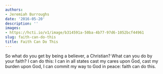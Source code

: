 ```yaml
---
authors:
- Jeremiah Burroughs
date: '2016-05-20'
description: ''
images:
- https://hcti.io/v1/image/b314591a-50ba-4b77-97d6-1052bcf44961
slug: faith-can-do-this
title: Faith Can Do This
---
```


So what do you get by being a believer, a Christian? What can you do by your faith? I can do this: I can in all states cast my cares upon God, cast my burden upon God, I can commit my way to God in peace: faith can do this.